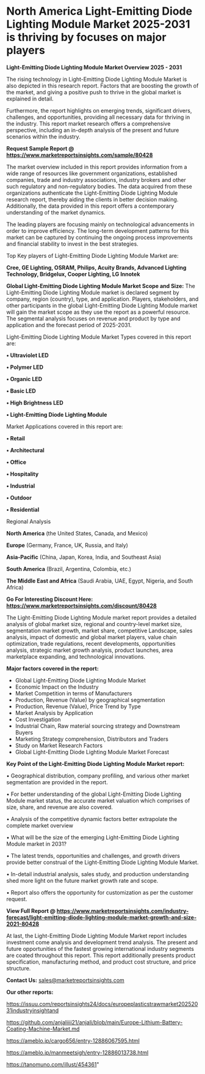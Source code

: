 # North America Light-Emitting Diode Lighting Module Market 2025-2031 is thriving by focuses on major players

<Strong> Light-Emitting Diode Lighting Module Market Overview 2025 - 2031</strong>

The rising technology in Light-Emitting Diode Lighting Module Market is also depicted in this research report. Factors that are boosting the growth of the market, and giving a positive push to thrive in the global market is explained in detail.

Furthermore, the report highlights on emerging trends, significant drivers, challenges, and opportunities, providing all necessary data for thriving in the industry. This report market research offers a comprehensive perspective, including an in-depth analysis of the present and future scenarios within the industry.

<strong>Request Sample Report @ <a href=https://www.marketreportsinsights.com/sample/80428>https://www.marketreportsinsights.com/sample/80428</a></strong>

The market overview included in this report provides information from a wide range of resources like government organizations, established companies, trade and industry associations, industry brokers and other such regulatory and non-regulatory bodies. The data acquired from these organizations authenticate the Light-Emitting Diode Lighting Module research report, thereby aiding the clients in better decision making. Additionally, the data provided in this report offers a contemporary understanding of the market dynamics.

The leading players are focusing mainly on technological advancements in order to improve efficiency. The long-term development patterns for this market can be captured by continuing the ongoing process improvements and financial stability to invest in the best strategies.

Top Key players of Light-Emitting Diode Lighting Module Market are:

<strong>Cree, GE Lighting, OSRAM, Philips, Acuity Brands, Advanced Lighting Technology, Bridgelux, Cooper Lighting, LG Innotek</strong>

<strong><b>Global Light-Emitting Diode Lighting Module Market Scope and Size:</b></strong>
The Light-Emitting Diode Lighting Module market is declared segment by company, region (country), type, and application. Players, stakeholders, and other participants in the global Light-Emitting Diode Lighting Module market will gain the market scope as they use the report as a powerful resource. The segmental analysis focuses on revenue and product by type and application and the forecast period of 2025-2031.

Light-Emitting Diode Lighting Module Market Types covered in this report are:

<strong>• Ultraviolet LED

• Polymer LED

• Organic LED

• Basic LED

• High Brightness LED

• Light-Emitting Diode Lighting Module</strong>

Market Applications covered in this report are:

<strong>• Retail

• Architectural

• Office

• Hospitality

• Industrial

• Outdoor

• Residential</strong> 

Regional Analysis

<strong>North America</strong> (the United States, Canada, and Mexico)

<strong>Europe</strong> (Germany, France, UK, Russia, and Italy)

<strong>Asia-Pacific</strong> (China, Japan, Korea, India, and Southeast Asia)

<strong>South America</strong> (Brazil, Argentina, Colombia, etc.)

<strong>The Middle East and Africa</strong> (Saudi Arabia, UAE, Egypt, Nigeria, and South Africa)

<strong>Go For Interesting Discount Here: <a href=https://www.marketreportsinsights.com/discount/80428>https://www.marketreportsinsights.com/discount/80428</a></strong>

The Light-Emitting Diode Lighting Module market report provides a detailed analysis of global market size, regional and country-level market size, segmentation market growth, market share, competitive Landscape, sales analysis, impact of domestic and global market players, value chain optimization, trade regulations, recent developments, opportunities analysis, strategic market growth analysis, product launches, area marketplace expanding, and technological innovations.

<strong><b>Major factors covered in the report:</b></strong>
<ul>
  <li>Global Light-Emitting Diode Lighting Module Market </li>
  <li>Economic Impact on the Industry</li>
  <li>Market Competition in terms of Manufacturers</li>
  <li>Production, Revenue (Value) by geographical segmentation</li>
  <li>Production, Revenue (Value), Price Trend by Type</li>
  <li>Market Analysis by Application</li>
  <li>Cost Investigation</li>
  <li>Industrial Chain, Raw material sourcing strategy and Downstream Buyers</li>
  <li>Marketing Strategy comprehension, Distributors and Traders</li>
  <li>Study on Market Research Factors</li>
  <li>Global Light-Emitting Diode Lighting Module Market Forecast</li>
</ul>

<strong><b>Key Point of the Light-Emitting Diode Lighting Module Market report:</b></strong>

• Geographical distribution, company profiling, and various other market segmentation are provided in the report.

• For better understanding of the global Light-Emitting Diode Lighting Module market status, the accurate market valuation which comprises of size, share, and revenue are also covered.

• Analysis of the competitive dynamic factors better extrapolate the complete market overview

• What will be the size of the emerging Light-Emitting Diode Lighting Module market in 2031?

• The latest trends, opportunities and challenges, and growth drivers provide better construal of the Light-Emitting Diode Lighting Module Market.

• In-detail industrial analysis, sales study, and production understanding shed more light on the future market growth rate and scope.

• Report also offers the opportunity for customization as per the customer request.

<strong><b>View Full Report @ <a href=https://www.marketreportsinsights.com/industry-forecast/light-emitting-diode-lighting-module-market-growth-and-size-2021-80428>https://www.marketreportsinsights.com/industry-forecast/light-emitting-diode-lighting-module-market-growth-and-size-2021-80428</a></b></strong>


At last, the Light-Emitting Diode Lighting Module Market report includes investment come analysis and development trend analysis. The present and future opportunities of the fastest growing international industry segments are coated throughout this report. This report additionally presents product specification, manufacturing method, and product cost structure, and price structure.

<strong>Contact Us:</strong>
sales@marketreportsinsights.com

<strong>Our other reports:</strong>

<a href=https://issuu.com/reportsinsights24/docs/europeplasticstrawmarket20252031industryinsightand>https://issuu.com/reportsinsights24/docs/europeplasticstrawmarket20252031industryinsightand</a>

<a href=https://github.com/anjaliiii21/anjali/blob/main/Europe-Lithium-Battery-Coating-Machine-Market.md>https://github.com/anjaliiii21/anjali/blob/main/Europe-Lithium-Battery-Coating-Machine-Market.md</a>

<a href=https://ameblo.jp/cargo656/entry-12886067595.html>https://ameblo.jp/cargo656/entry-12886067595.html</a>

<a href=https://ameblo.jp/manmeetsigh/entry-12886013738.html>https://ameblo.jp/manmeetsigh/entry-12886013738.html</a>

<a href=https://tanomuno.com/illust/454361>https://tanomuno.com/illust/454361</a>"
